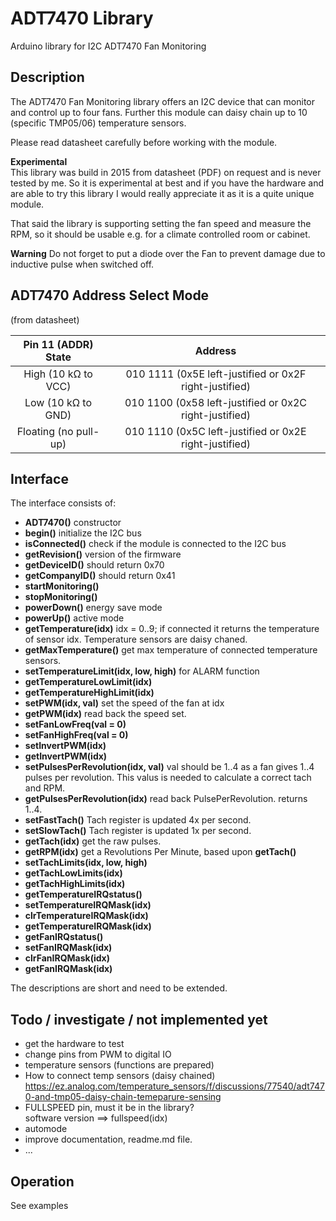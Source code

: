 # ADT7470 Library

Arduino library for I2C ADT7470 Fan Monitoring

## Description

The ADT7470 Fan Monitoring library offers an I2C device that can
monitor and control up to four fans. Further this module can daisy 
chain up to 10 (specific TMP05/06) temperature sensors.

Please read datasheet carefully before working with the module.

**Experimental**  
This library was build in 2015 from datasheet (PDF) on request and
is never tested by me. So it is experimental at best and if you have the 
hardware and are able to try this library I would really appreciate it
as it is a quite unique module.

That said the library is supporting setting the fan speed and measure 
the RPM, so it should be usable e.g. for a climate controlled room or
cabinet.

**Warning**
Do not forget to put a diode over the Fan to prevent damage due to
inductive pulse when switched off.

## ADT7470 Address Select Mode

(from datasheet)

| Pin 11 (ADDR) State | Address |
|:----:|:----:|
| High (10 kΩ to VCC) | 010 1111 (0x5E left-justified or 0x2F right-justified) |
| Low (10 kΩ to GND) | 010 1100 (0x58 left-justified or 0x2C right-justified) |
| Floating (no pull-up) | 010 1110 (0x5C left-justified or 0x2E right-justified) |


## Interface

The interface consists of:

- **ADT7470()** constructor
- **begin()** initialize the I2C bus
- **isConnected()** check if the module is connected to the I2C bus
- **getRevision()** version of the firmware
- **getDeviceID()** should return 0x70
- **getCompanyID()** should return 0x41
- **startMonitoring()** 
- **stopMonitoring()**
- **powerDown()** energy save mode
- **powerUp()** active mode
- **getTemperature(idx)** idx = 0..9; if connected it returns the temperature 
of sensor idx. Temperature sensors are daisy chaned.
- **getMaxTemperature()** get max temperature of connected temperature sensors.
- **setTemperatureLimit(idx, low, high)** for ALARM function
- **getTemperatureLowLimit(idx)**
- **getTemperatureHighLimit(idx)**
- **setPWM(idx, val)** set the speed of the fan at idx
- **getPWM(idx)** read back the speed set. 
- **setFanLowFreq(val = 0)** 
- **setFanHighFreq(val = 0)** 
- **setInvertPWM(idx)**
- **getInvertPWM(idx)**
- **setPulsesPerRevolution(idx, val)** val should be 1..4 as a fan gives 1..4 pulses per revolution. 
This valus is needed to calculate a correct tach and RPM.
- **getPulsesPerRevolution(idx)** read back PulsePerRevolution. returns 1..4.
- **setFastTach()** Tach register is updated 4x per second.
- **setSlowTach()** Tach register is updated 1x per second. 
- **getTach(idx)** get the raw pulses.
- **getRPM(idx)** get a Revolutions Per Minute, based upon **getTach()**
- **setTachLimits(idx, low, high)** 
- **getTachLowLimits(idx)** 
- **getTachHighLimits(idx)** 
- **getTemperatureIRQstatus()**
- **setTemperatureIRQMask(idx)**
- **clrTemperatureIRQMask(idx)**
- **getTemperatureIRQMask(idx)**
- **getFanIRQstatus()**
- **setFanIRQMask(idx)**
- **clrFanIRQMask(idx)**
- **getFanIRQMask(idx)**

The descriptions are short and need to be extended. 

## Todo / investigate / not implemented yet

- get the hardware to test 
- change pins from PWM to digital IO
- temperature sensors    (functions are prepared)
- How to connect temp sensors  (daisy chained)  
https://ez.analog.com/temperature_sensors/f/discussions/77540/adt7470-and-tmp05-daisy-chain-temeparure-sensing
- FULLSPEED pin, must it be in the library?  
software version ==> fullspeed(idx)
- automode
- improve documentation, readme.md file.
- ...


## Operation

See examples

